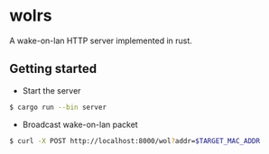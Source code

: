 # wolrs
A wake-on-lan HTTP server implemented in rust.

## Getting started

- Start the server
```bash
$ cargo run --bin server
```

- Broadcast wake-on-lan packet
```bash
$ curl -X POST http://localhost:8000/wol?addr=$TARGET_MAC_ADDR
```
